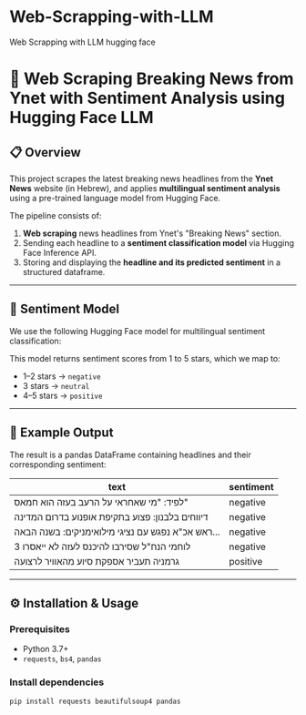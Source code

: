 # Web-Scrapping-with-LLM
Web Scrapping with LLM hugging face 

# 🔎 Web Scraping Breaking News from Ynet with Sentiment Analysis using Hugging Face LLM

## 📋 Overview

This project scrapes the latest breaking news headlines from the **Ynet News** website (in Hebrew), and applies **multilingual sentiment analysis** using a pre-trained language model from Hugging Face.

The pipeline consists of:
1. **Web scraping** news headlines from Ynet's "Breaking News" section.
2. Sending each headline to a **sentiment classification model** via Hugging Face Inference API.
3. Storing and displaying the **headline and its predicted sentiment** in a structured dataframe.

---

## 🤗 Sentiment Model

We use the following Hugging Face model for multilingual sentiment classification:




This model returns sentiment scores from 1 to 5 stars, which we map to:
- 1–2 stars → `negative`
- 3 stars → `neutral`
- 4–5 stars → `positive`

---

## 📰 Example Output

The result is a pandas DataFrame containing headlines and their corresponding sentiment:

| text                                                                | sentiment |
|---------------------------------------------------------------------|-----------|
| לפיד:  "מי שאחראי על הרעב בעזה הוא חמאס"                            | negative  |
| דיווחים בלבנון:  פצוע בתקיפת אופנוע בדרום המדינה                    | negative  |
| ראש אכ"א  נפגש עם נציגי מילואימניקים: בשנה הבאה...                   | negative  |
| 3  לוחמי הנח"ל שסירבו להיכנס לעזה לא ייאסרו                          | negative  |
|  גרמניה תעביר אספקת סיוע מהאוויר לרצועה                             | positive  |

---

## ⚙️ Installation & Usage

### Prerequisites

- Python 3.7+
- `requests`, `bs4`, `pandas`

### Install dependencies

```bash
pip install requests beautifulsoup4 pandas
